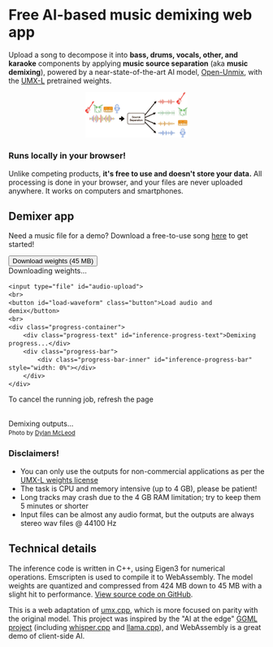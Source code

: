 <script src="umx.js"></script>
<script src="WavFileEncoder.js" type="module"></script>
<script src="index.js" type="module"></script>

# Free AI-based music demixing web app


Upload a song to decompose it into **bass, drums, vocals, other, and karaoke** components by applying **music source separation** (aka **music demixing**), powered by a near-state-of-the-art AI model, [Open-Unmix](https://github.com/sigsep/open-unmix-pytorch), with the [UMX-L](https://zenodo.org/record/5069601) pretrained weights.
<div style="text-align:center"><img src="./assets/images/music-demix.png" width="40%"/></div>

### Runs locally in your browser!

Unlike competing products, **it's free to use and doesn't store your data.** All processing is done in your browser, and your files are never uploaded anywhere. It works on computers and smartphones.

## Demixer app

Need a music file for a demo? Download a free-to-use song [here]() to get started!

<div class="mdx-container" id="mdx-app">
    <button id="load-weights">Download weights (45 MB)</button>
    <div class="progress-container">
        <div class="progress-text" id="load-progress-text">Downloading weights...</div>
        <div class="progress-bar">
            <div class="progress-bar-inner" id="load-progress-bar" style="width: 0%"></div>
        </div>
    </div>
    
    <input type="file" id="audio-upload">
    <br>
    <button id="load-waveform" class="button">Load audio and demix</button>
    <br>
    <div class="progress-container">
        <div class="progress-text" id="inference-progress-text">Demixing progress...</div>
        <div class="progress-bar">
            <div class="progress-bar-inner" id="inference-progress-bar" style="width: 0%"></div>
        </div>
    </div>
To cancel the running job, refresh the page
<br>
<br>
    <div class="output-container">
        <div class="output-text" id="output-progress-text">Demixing outputs...</div>
        <div class="output-link-container" id="output-links">
        </div>
    </div>
    <div class="bottom-right">
 <small>Photo by <a href="https://unsplash.com/@son_of_media?utm_source=unsplash&utm_medium=referral&utm_content=creditCopyText">Dylan McLeod</a></small>
    </div>
</div>

### **Disclaimers!**

* You can only use the outputs for non-commercial applications as per the <a href="https://zenodo.org/record/5069601">UMX-L weights license</a>
* The task is CPU and memory intensive (up to 4 GB), please be patient!
* Long tracks may crash due to the 4 GB RAM limitation; try to keep them 5 minutes or shorter
* Input files can be almost any audio format, but the outputs are always stereo wav files @ 44100 Hz

## Technical details

The inference code is written in C++, using Eigen3 for numerical operations. Emscripten is used to compile it to WebAssembly. The model weights are quantized and compressed from 424 MB down to 45 MB with a slight hit to performance. [View source code on GitHub](https://github.com/sevagh/free-music-demixer).

This is a web adaptation of [umx.cpp](https://github.com/sevagh/umx.cpp), which is more focused on parity with the original model. This project was inspired by the "AI at the edge" [GGML project](https://ggml.ai/) (including [whisper.cpp](https://github.com/ggerganov/whisper.cpp) and [llama.cpp](https://github.com/ggerganov/llama.cpp)), and WebAssembly is a great demo of client-side AI.
